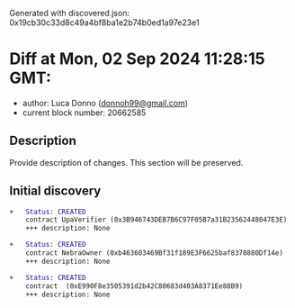 Generated with discovered.json: 0x19cb30c33d8c49a4bf8ba1e2b74b0ed1a97e23e1

# Diff at Mon, 02 Sep 2024 11:28:15 GMT:

- author: Luca Donno (<donnoh99@gmail.com>)
- current block number: 20662585

## Description

Provide description of changes. This section will be preserved.

## Initial discovery

```diff
+   Status: CREATED
    contract UpaVerifier (0x3B946743DEB7B6C97F05B7a31B23562448047E3E)
    +++ description: None
```

```diff
+   Status: CREATED
    contract NebraOwner (0xb463603469Bf31f189E3F6625baf8378880Df14e)
    +++ description: None
```

```diff
+   Status: CREATED
    contract  (0xE990F8e3505391d2b42C80683d403A8371Ee88B9)
    +++ description: None
```
